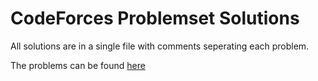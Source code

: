 # CodeForces Problemset Solutions
All solutions are in a single file with comments seperating each problem.

The problems can be found [here](https://codeforces.com/problemset?order=BY_RATING_ASC)
